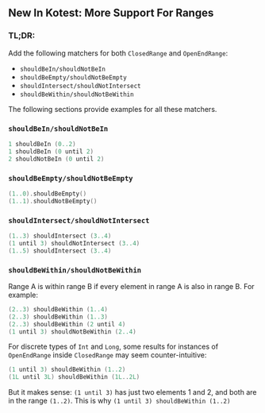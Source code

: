 ## New In Kotest: More Support For Ranges

### TL;DR:

Add the following matchers for both `ClosedRange` and `OpenEndRange`:

* `shouldBeIn/shouldNotBeIn`
* `shouldBeEmpty/shouldNotBeEmpty`
* `shouldIntersect/shouldNotIntersect`
* `shouldBeWithin/shouldNotBeWithin`

The following sections provide examples for all these matchers.

### `shouldBeIn/shouldNotBeIn`

```kotlin
1 shouldBeIn (0..2)
1 shouldBeIn (0 until 2)
2 shouldNotBeIn (0 until 2)
```

### `shouldBeEmpty/shouldNotBeEmpty`

```kotlin
(1..0).shouldBeEmpty()
(1..1).shouldNotBeEmpty()
```

### `shouldIntersect/shouldNotIntersect`

```kotlin
(1..3) shouldIntersect (3..4)
(1 until 3) shouldNotIntersect (3..4)
(1..5) shouldIntersect (3..4)
```

### `shouldBeWithin/shouldNotBeWithin`

Range A is within range B if every element in range A is also in range B. For example:

```kotlin
(2..3) shouldBeWithin (1..4)
(2..3) shouldBeWithin (1..3)
(2..3) shouldBeWithin (2 until 4)
(1 until 3) shouldNotBeWithin (2..4)
```

For discrete types of `Int` and `Long`, some results for instances of `OpenEndRange` inside `ClosedRange` may seem counter-intuitive:

```kotlin
(1 until 3) shouldBeWithin (1..2)
(1L until 3L) shouldBeWithin (1L..2L)
```

But it makes sense: `(1 until 3)` has just two elements 1 and 2, and both are in the range `(1..2)`. This is why `(1 until 3) shouldBeWithin (1..2)`
